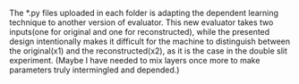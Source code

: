 The *.py files uploaded in each folder is adapting the dependent learning technique to another version of evaluator.
This new evaluator takes two inputs(one for original and one for reconstructed),
while the presented design intentionally makes it difficult for the machine to distinguish
between the original(x1) and the reconstructed(x2), as it is the case in the double slit experiment.
(Maybe I have needed to mix layers once more to make parameters truly intermingled and depended.)
